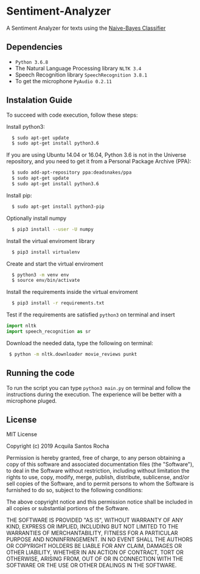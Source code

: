 # Sentiment-Analyzer
A Sentiment Analyzer for texts using the [Naive-Bayes Classifier](https://en.wikipedia.org/wiki/Naive_Bayes_classifier)
## Dependencies
- ```Python 3.6.8```
- The Natural Language Processing library ```NLTK 3.4``` 
- Speech Recognition library ```SpeechRecognition 3.8.1```
- To get the microphone ```PyAudio 0.2.11```

## Instalation Guide
To succeed with code execution, follow these steps:

Install python3:
```bash 
  $ sudo apt-get update
  $ sudo apt-get install python3.6
```
If you are using Ubuntu 14.04 or 16.04, Python 3.6 is not in the Universe repository, and you need to get it from a Personal Package Archive (PPA):
```bash
  $ sudo add-apt-repository ppa:deadsnakes/ppa
  $ sudo apt-get update
  $ sudo apt-get install python3.6
```
Install pip:
```bash
  $ sudo apt-get install python3-pip
```

Optionally install numpy
```bash 
  $ pip3 install --user -U numpy 
```
Install the virtual enviroment library
```bash
  $ pip3 install virtualenv
```
Create and start the virtual enviroment
```bash
  $ python3 -m venv env
  $ source env/bin/activate
```
Install the requirements inside the virtual enviroment
```bash
  $ pip3 install -r requirements.txt
```
Test if the requirements are satisfied ```python3``` on terminal and insert 
```python
import nltk
import speech_recognition as sr 
```

Download the needed data, type the following on terminal:
```bash 
 $ python -m nltk.downloader movie_reviews punkt
```
## Running the code
To run the script you can type ```python3 main.py``` on terminal and follow the instructions during the execution. The experience will be better with a microphone pluged.

## License
MIT License

Copyright (c) 2019 Acquila Santos Rocha

Permission is hereby granted, free of charge, to any person obtaining a copy
of this software and associated documentation files (the "Software"), to deal
in the Software without restriction, including without limitation the rights
to use, copy, modify, merge, publish, distribute, sublicense, and/or sell
copies of the Software, and to permit persons to whom the Software is
furnished to do so, subject to the following conditions:

The above copyright notice and this permission notice shall be included in all
copies or substantial portions of the Software.

THE SOFTWARE IS PROVIDED "AS IS", WITHOUT WARRANTY OF ANY KIND, EXPRESS OR
IMPLIED, INCLUDING BUT NOT LIMITED TO THE WARRANTIES OF MERCHANTABILITY,
FITNESS FOR A PARTICULAR PURPOSE AND NONINFRINGEMENT. IN NO EVENT SHALL THE
AUTHORS OR COPYRIGHT HOLDERS BE LIABLE FOR ANY CLAIM, DAMAGES OR OTHER
LIABILITY, WHETHER IN AN ACTION OF CONTRACT, TORT OR OTHERWISE, ARISING FROM,
OUT OF OR IN CONNECTION WITH THE SOFTWARE OR THE USE OR OTHER DEALINGS IN THE
SOFTWARE.
